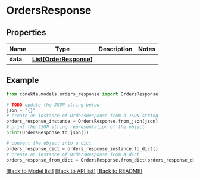 # OrdersResponse


## Properties

Name | Type | Description | Notes
------------ | ------------- | ------------- | -------------
**data** | [**List[OrderResponse]**](OrderResponse.md) |  | 

## Example

```python
from conekta.models.orders_response import OrdersResponse

# TODO update the JSON string below
json = "{}"
# create an instance of OrdersResponse from a JSON string
orders_response_instance = OrdersResponse.from_json(json)
# print the JSON string representation of the object
print(OrdersResponse.to_json())

# convert the object into a dict
orders_response_dict = orders_response_instance.to_dict()
# create an instance of OrdersResponse from a dict
orders_response_from_dict = OrdersResponse.from_dict(orders_response_dict)
```
[[Back to Model list]](../README.md#documentation-for-models) [[Back to API list]](../README.md#documentation-for-api-endpoints) [[Back to README]](../README.md)


